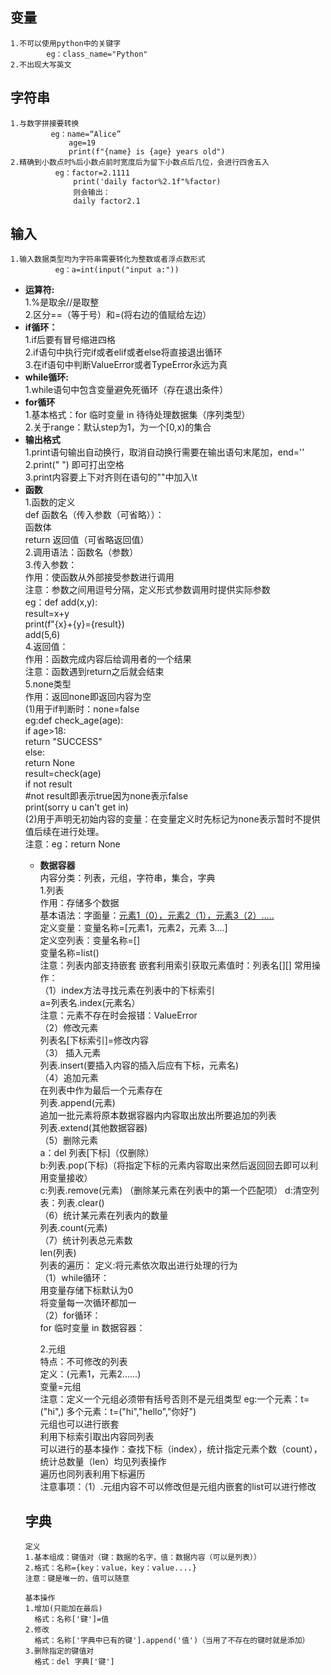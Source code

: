 ## 变量 
````
1.不可以使用python中的关键字  
        eg：class_name="Python"
2.不出现大写英文
````

## 字符串
````
1.与数字拼接要转换  
         eg：name=“Alice”  
             age=19  
             print(f"{name} is {age} years old")
2.精确到小数点时%后小数点前时宽度后为留下小数点后几位，会进行四舍五入  
          eg：factor=2.1111  
              print('daily factor%2.1f"%factor)  
              则会输出：  
              daily factor2.1 
````    
## 输入  
````
1.输入数据类型均为字符串需要转化为整数或者浮点数形式    
          eg：a=int(input("input a:"))
````
        
 - **运算符:**  
         1.%是取余//是取整  
         2.区分==（等于号）和=(将右边的值赋给左边）  
 - **if循环：**  
         1.if后要有冒号缩进四格  
         2.if语句中执行完if或者elif或者else将直接退出循环  
         3.在if语句中判断ValueError或者TypeError永远为真  
  - **while循环:**  
         1.while语句中包含变量避免死循环（存在退出条件）
  - **for循环**    
         1.基本格式：for 临时变量 in 待待处理数据集（序列类型）    
         2.关于range：默认step为1，为一个[0,x)的集合  
  - **输出格式**  
         1.print语句输出自动换行，取消自动换行需要在输出语句末尾加，end=''  
         2.print(" ") 即可打出空格  
         3.print内容要上下对齐则在语句的""中加入\t
  - **函数**  
         1.函数的定义  
           def 函数名（传入参数（可省略））：    
                函数体    
                return 返回值（可省略返回值）    
         2.调用语法：函数名（参数）    
         3.传入参数：  
                 作用：使函数从外部接受参数进行调用  
                 注意：参数之间用逗号分隔，定义形式参数调用时提供实际参数  
            eg：def add(x,y):    
                    result=x+y    
                    print(f"{x}+{y}={result})    
                add(5,6)    
          4.返回值：        
                作用：函数完成内容后给调用者的一个结果    
                注意：函数遇到return之后就会结束  
          5.none类型    
                作用：返回none即返回内容为空    
                      (1)用于if判断时：none=false  
                                   eg:def check_age(age):  
                                          if age>18:  
                                               return "SUCCESS"  
                                          else:  
                                               return None  
                                       result=check(age)  
                                       if not result    
                                           #not result即表示true因为none表示false  
                                           print(sorry u can't get in)  
                        (2)用于声明无初始内容的变量：在变量定义时先标记为none表示暂时不提供值后续在进行处理。  
                 注意：eg：return None  
    - **数据容器**  
       内容分类：列表，元组，字符串，集合，字典  
      1.列表  
        作用：存储多个数据  
        基本语法：字面量：[元素1（0），元素2（1），元素3（2）.....](也可以从反向来看-1开始)  
                 定义变量：变量名称=[元素1，元素2，元素 3....]  
                 定义空列表：变量名称=[]  
                            变量名称=list()  
        注意：列表内部支持嵌套  嵌套利用索引获取元素值时：列表名[][]
        常用操作：  
         （1）index方法寻找元素在列表中的下标索引  
              a=列表名.index(元素名）  
              注意：元素不存在时会报错：ValueError  
          （2）修改元素     
               列表名[下标索引]=修改内容  
           （3） 插入元素  
               列表.insert(要插入内容的插入后应有下标，元素名)  
           （4）追加元素  
                在列表中作为最后一个元素存在  
                列表.append(元素)  
                追加一批元素将原本数据容器内内容取出放出所要追加的列表  
                列表.extend(其他数据容器)   
            （5）删除元素  
                 a：del 列表[下标]（仅删除）  
                 b:列表.pop(下标)（将指定下标的元素内容取出来然后返回回去即可以利用变量接收）   
                 c:列表.remove(元素) （删除某元素在列表中的第一个匹配项） 
                 d:清空列表：列表.clear()  
             （6）统计某元素在列表内的数量  
                 列表.count(元素)  
             （7）统计列表总元素数   
                 len(列表)  
           列表的遍历：
           定义:将元素依次取出进行处理的行为  
              （1）while循环：  
                  用变量存储下标默认为0   
                  将变量每一次循环都加一  
               （2）for循环：  
                  for 临时变量 in 数据容器： 

      2.元组  
            特点：不可修改的列表  
            定义：(元素1，元素2......)  
                         变量=元组  
                         注意：定义一个元组必须带有括号否则不是元组类型
                         eg:一个元素：t=("hi",) 多个元素：t=("hi","hello","你好")  
            元组也可以进行嵌套  
            利用下标索引取出内容同列表  
            可以进行的基本操作：查找下标（index），统计指定元素个数（count），统计总数量（len）均见列表操作  
            遍历也同列表利用下标遍历  
            注意事项：（1）.元组内容不可以修改但是元组内嵌套的list可以进行修改  
     ## 字典
    ````
    定义
    1.基本组成：键值对（键：数据的名字，值：数据内容（可以是列表））
    2.格式：名称={key：value，key：value....}
    注意：键是唯一的，值可以随意

    ````
    ````
    基本操作
    1.增加(只能加在最后)
      格式：名称['键']=值
    2.修改
      格式：名称['字典中已有的键'].append('值')（当用了不存在的键时就是添加）
    3.删除指定的键值对
      格式：del 字典['键']
    ````
    

    
      
         
      
      
                      
           
        
      
